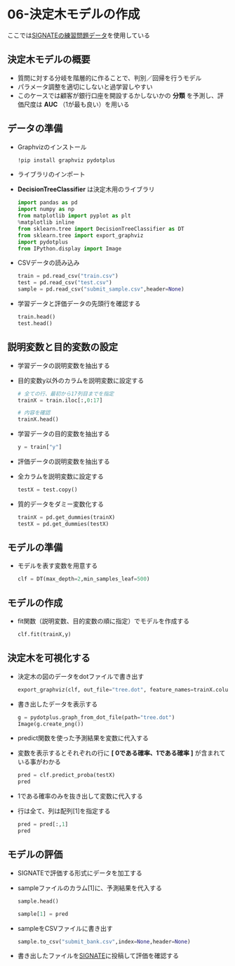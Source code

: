 # 06-決定木モデルの作成

ここでは[SIGNATEの練習問題データ](https://signate.jp/competitions/1/data)を使用している

## 決定木モデルの概要
* 質問に対する分岐を階層的に作ることで、判別／回帰を行うモデル
* パラメータ調整を適切にしないと過学習しやすい
* このケースでは顧客が銀行口座を開設するかしないかの __分類__ を予測し、評価尺度は __AUC__ （1が最も良い）を用いる


## データの準備
* Graphvizのインストール
  ```bash
  !pip install graphviz pydotplus
  ```

* ライブラリのインポート
* __DecisionTreeClassifier__ は決定木用のライブラリ
  ```python
  import pandas as pd
  import numpy as np
  from matplotlib import pyplot as plt
  %matplotlib inline
  from sklearn.tree import DecisionTreeClassifier as DT
  from sklearn.tree import export_graphviz
  import pydotplus
  from IPython.display import Image
  ```

* CSVデータの読み込み
  ```python
  train = pd.read_csv("train.csv")
  test = pd.read_csv("test.csv")
  sample = pd.read_csv("submit_sample.csv",header=None)
  ```

* 学習データと評価データの先頭行を確認する
  ```python
  train.head()
  test.head()
  ```

## 説明変数と目的変数の設定
* 学習データの説明変数を抽出する
* 目的変数y以外のカラムを説明変数に設定する
  ```python
  # 全ての行、最初から17列目までを指定
  trainX = train.iloc[:,0:17]

  # 内容を確認
  trainX.head()
  ```

* 学習データの目的変数を抽出する
  ```python
  y = train["y"]
  ```

* 評価データの説明変数を抽出する
* 全カラムを説明変数に設定する
  ```python
  testX = test.copy()
  ```

* 質的データをダミー変数化する
  ```python
  trainX = pd.get_dummies(trainX)
  testX = pd.get_dummies(testX)
  ```

## モデルの準備
* モデルを表す変数を用意する
  ```python
  clf = DT(max_depth=2,min_samples_leaf=500)
  ```

## モデルの作成
* fit関数（説明変数、目的変数の順に指定）でモデルを作成する
  ```python
  clf.fit(trainX,y)
  ```

## 決定木を可視化する
* 決定木の図のデータをdotファイルで書き出す
  ```python
  export_graphviz(clf, out_file="tree.dot", feature_names=trainX.columns, class_names=["0","1"], filled=True, rounded=True)
  ```

* 書き出したデータを表示する
  ```python
  g = pydotplus.graph_from_dot_file(path="tree.dot")
  Image(g.create_png())
  ```

* predict関数を使った予測結果を変数に代入する
* 変数を表示するとそれぞれの行に __[ 0である確率、1である確率 ]__ が含まれている事がわかる
  ```python
  pred = clf.predict_proba(testX)
  pred
  ```

* 1である確率のみを抜き出して変数に代入する
* 行は全て、列は配列[1]を指定する
  ```python
  pred = pred[:,1]
  pred
  ```

## モデルの評価
* SIGNATEで評価する形式にデータを加工する
* sampleファイルのカラム[1]に、予測結果を代入する
  ```python
  sample.head()

  sample[1] = pred
  ```

* sampleをCSVファイルに書き出す
  ```python
  sample.to_csv("submit_bank.csv",index=None,header=None)
  ```

* 書き出したファイルを[SIGNATE](https://signate.jp/competitions/24/data)に投稿して評価を確認する
